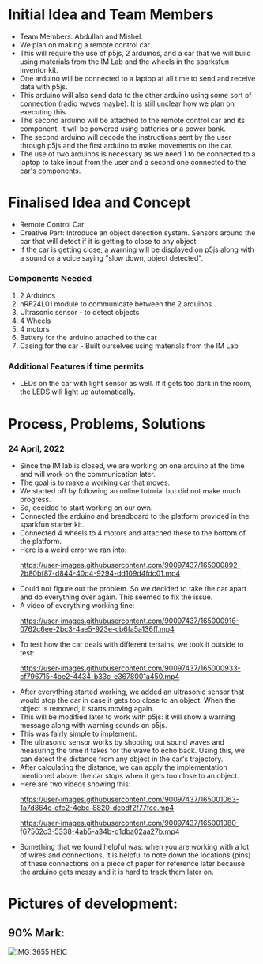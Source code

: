 # Initial Idea and Team Members
<ul>
  <li>Team Members: Abdullah and Mishel. </li>
  <li>We plan on making a remote control car.</li>
  <li>This will require the use of p5js, 2 arduinos, and a car that we will build using materials from the IM Lab and the wheels in the sparksfun inventor kit.</li>
  <li>One arduino will be connected to a laptop at all time to send and receive data with p5js.</li>
  <li>This arduino will also send data to the other arduino using some sort of connection (radio waves maybe). It is still unclear how we plan on executing this.</li>
  <li>The second arduino will be attached to the remote control car and its component. It will be powered using batteries or a power bank.</li>
  <li>The second arduino will decode the instructions sent by the user through p5js and the first arduino to make movements on the car.</li>
  <li>The use of two arduinos is necessary as we need 1 to be connected to a laptop to take input from the user and a second one connected to the car's components. </li>
</ul>


# Finalised Idea and Concept
<ul>
  <li>Remote Control Car </li>
  <li>Creative Part: Introduce an object detection system. Sensors around the car that will detect if it is getting to close to any object.</li>
  <li>If the car is getting close, a warning will be displayed on p5js along with a sound or a voice saying "slow down, object detected". </li>
</ul>

### Components Needed
<ol>
  <li>2 Arduinos </li>
  <li>nRF24L01 module to communicate between the 2 arduinos. </li>
  <li>Ultrasonic sensor - to detect objects </li>
  <li>4 Wheels </li>
  <li>4 motors </li>
  <li>Battery for the arduino attached to the car</li>
  <li>Casing for the car - Built ourselves using materials from the IM Lab </li>
</ol>

### Additional Features if time permits
<ul>
  <li>LEDs on the car with light sensor as well. If it gets too dark in the room, the LEDS will light up automatically. </li>
</ul>

# Process, Problems, Solutions
### 24 April, 2022
<ul>
  <li>Since the IM lab is closed, we are working on one arduino at the time and will work on the communication later. </li>
  <li>The goal is to make a working car that moves. </li>
  <li>We started off by following an online tutorial but did not make much progress. </li>
  <li>So, decided to start working on our own. </li>
  <li>Connected the arduino and breadboard to the platform provided in the sparkfun starter kit. </li>
  <li>Connected 4 wheels to 4 motors and attached these to the bottom of the platform. </li>
  <li>Here is a weird error we ran into: </li>
  
  

https://user-images.githubusercontent.com/90097437/165000892-2b80bf87-d844-40d4-9294-dd109d4fdc01.mp4

  <li>Could not figure out the problem. So we decided to take the car apart and do everything over again. This seemed to fix the issue. </li>
  <li>A video of everything working fine: </li>

https://user-images.githubusercontent.com/90097437/165000916-0762c6ee-2bc3-4ae5-923e-cb6fa5a136ff.mp4

  <li>To test how the car deals with different terrains, we took it outside to test: </li>

https://user-images.githubusercontent.com/90097437/165000933-cf796715-4be2-4434-b33c-e3678001a450.mp4


  <li>After everything started working, we added an ultrasonic sensor that would stop the car in case it gets too close to an object. When the object is removed, it starts moving again. </li>
  <li>This will be modified later to work with p5js: it will show a warning message along with warning sounds on p5js. </li>
  <li>This was fairly simple to implement. </li>
  <li>The ultrasonic sensor works by shooting out sound waves and measuring the time it takes for the wave to echo back. Using this, we can detect the distance from any object in the car's trajectory. </li>
  <li>After calculating the distance, we can apply the implementation mentioned above: the car stops when it gets too close to an object. </li>
  <li>Here are two videos showing this: </li>
  
https://user-images.githubusercontent.com/90097437/165001063-1a7d864c-dfe2-4ebc-8820-dcbdf2f77fce.mp4

https://user-images.githubusercontent.com/90097437/165001080-f67562c3-5338-4ab5-a34b-d1dba02aa27b.mp4
  
  <li>Something that we found helpful was: when you are working with a lot of wires and connections, it is helpful to note down the locations (pins) of these connections on a piece of paper for reference later because the arduino gets messy and it is hard to track them later on. </li>

</ul>

# Pictures of development:

## 90% Mark:

![IMG_3655 HEIC](https://user-images.githubusercontent.com/90097437/165001143-64834cf5-e205-4a39-b2ab-8bff447b992c.png)

    
